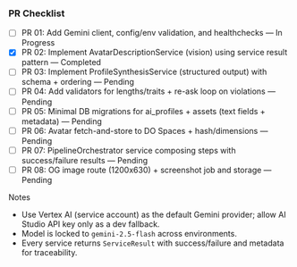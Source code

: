 ### PR Checklist

- [ ] PR 01: Add Gemini client, config/env validation, and healthchecks — In Progress
- [x] PR 02: Implement AvatarDescriptionService (vision) using service result pattern — Completed
- [ ] PR 03: Implement ProfileSynthesisService (structured output) with schema + ordering — Pending
- [ ] PR 04: Add validators for lengths/traits + re-ask loop on violations — Pending
- [ ] PR 05: Minimal DB migrations for ai_profiles + assets (text fields + metadata) — Pending
- [ ] PR 06: Avatar fetch-and-store to DO Spaces + hash/dimensions — Pending
- [ ] PR 07: PipelineOrchestrator service composing steps with success/failure results — Pending
- [ ] PR 08: OG image route (1200x630) + screenshot job and storage — Pending

Notes

- Use Vertex AI (service account) as the default Gemini provider; allow AI Studio API key only as a
  dev fallback.
- Model is locked to `gemini-2.5-flash` across environments.
- Every service returns `ServiceResult` with success/failure and metadata for traceability.
